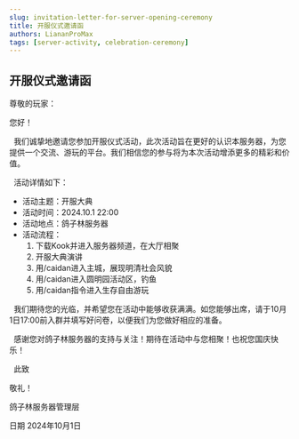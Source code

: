 ```yaml
---
slug: invitation-letter-for-server-opening-ceremony
title: 开服仪式邀请函
authors: LiananProMax
tags: [server-activity, celebration-ceremony]
---
```


## 开服仪式邀请函

尊敬的玩家：

您好！

&nbsp;&nbsp;我们诚挚地邀请您参加开服仪式活动，此次活动旨在更好的认识本服务器，为您提供一个交流、游玩的平台。我们相信您的参与将为本次活动增添更多的精彩和价值。

<!-- truncate -->

&nbsp;&nbsp;活动详情如下：

- 活动主题：开服大典
- 活动时间：2024.10.1 22:00
- 活动地点：鸽子林服务器
- 活动流程：
    1. 下载Kook并进入服务器频道，在大厅相聚
    2. 开服大典演讲
    3. 用/caidan进入主城，展现明清社会风貌
    4. 用/caidan进入圆明园活动区，钓鱼
    5. 用/caidan指令进入生存自由游玩

&nbsp;&nbsp;我们期待您的光临，并希望您在活动中能够收获满满。如您能够出席，请于10月1日17:00前入群并填写好问卷，以便我们为您做好相应的准备。

&nbsp;&nbsp;感谢您对鸽子林服务器的支持与关注！期待在活动中与您相聚！也祝您国庆快乐！

&nbsp;&nbsp;此致

敬礼！

<p style={{textAlign: "right"}}>鸽子林服务器管理层</p>

<p style={{textAlign: "right"}}>日期 2024年10月1日</p>
